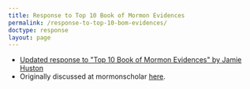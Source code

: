```yaml
---
title: Response to Top 10 Book of Mormon Evidences
permalink: /response-to-top-10-bom-evidences/
doctype: response
layout: page
---
```


* [Updated response to "Top 10 Book of Mormon Evidences" by Jamie Huston](https://www.reddit.com/r/mormonscholar/comments/d88sw6/updated_response_to_top_10_book_of_mormon/)
* Originally discussed at mormonscholar [here](https://www.reddit.com/r/mormonscholar/comments/8ip30l/top_10_book_of_mormon_evidences_by_gently_hew/).
